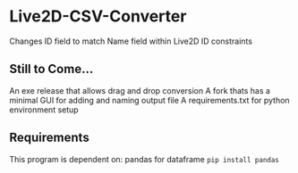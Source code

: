 # Live2D-CSV-Converter
Changes ID field to match Name field within Live2D ID constraints

## Still to Come...
An exe release that allows drag and drop conversion
A fork thats has a minimal GUI for adding and naming output file
A requirements.txt for python environment setup

## Requirements
This program is dependent on:
pandas for dataframe
`pip install pandas`


